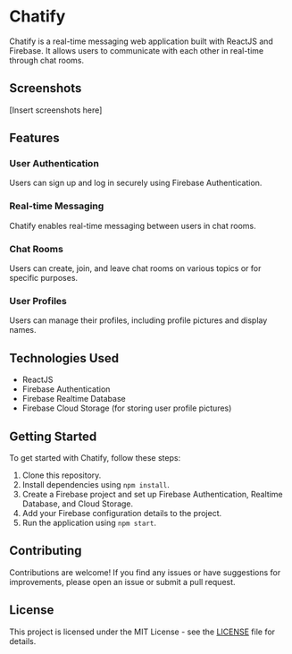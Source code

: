 # Chatify

Chatify is a real-time messaging web application built with ReactJS and Firebase. It allows users to communicate with each other in real-time through chat rooms.

## Screenshots

[Insert screenshots here]

## Features

### User Authentication

Users can sign up and log in securely using Firebase Authentication.

### Real-time Messaging

Chatify enables real-time messaging between users in chat rooms.

### Chat Rooms

Users can create, join, and leave chat rooms on various topics or for specific purposes.

### User Profiles

Users can manage their profiles, including profile pictures and display names.

## Technologies Used

- ReactJS
- Firebase Authentication
- Firebase Realtime Database
- Firebase Cloud Storage (for storing user profile pictures)

## Getting Started

To get started with Chatify, follow these steps:

1. Clone this repository.
2. Install dependencies using `npm install`.
3. Create a Firebase project and set up Firebase Authentication, Realtime Database, and Cloud Storage.
4. Add your Firebase configuration details to the project.
5. Run the application using `npm start`.

## Contributing

Contributions are welcome! If you find any issues or have suggestions for improvements, please open an issue or submit a pull request.

## License

This project is licensed under the MIT License - see the [LICENSE](LICENSE) file for details.
